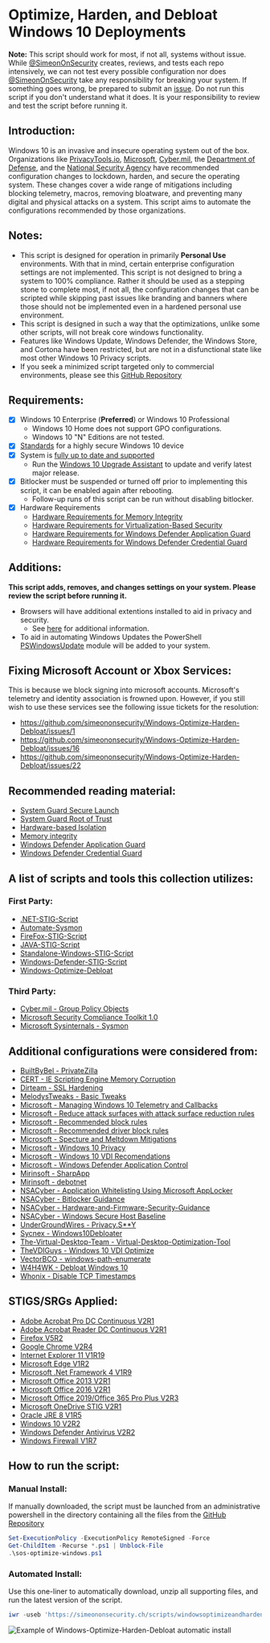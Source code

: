 # Optimize, Harden, and Debloat Windows 10 Deployments

**Note:** This script should work for most, if not all, systems without issue. While [@SimeonOnSecurity](https://github.com/simeononsecurity) creates, reviews, and tests each repo intensively, we can not test every possible configuration nor does [@SimeonOnSecurity](https://github.com/simeononsecurity) take any responsibility for breaking your system. If something goes wrong, be prepared to submit an [issue](../../issues). Do not run this script if you don't understand what it does. It is your responsibility to review and test the script before running it.

## Introduction:
Windows 10 is an invasive and insecure operating system out of the box. 
Organizations like [PrivacyTools.io](https://PrivacyTools.io), [Microsoft](https://microsoft.com), [Cyber.mil](https://public.cyber.mil), the [Department of Defense](https://dod.gov), and the [National Security Agency](https://www.nsa.gov/) have recommended configuration changes to lockdown, harden, and secure the operating system. These changes cover a wide range of mitigations including blocking telemetry, macros, removing bloatware, and preventing many digital and physical attacks on a system. This script aims to automate the configurations recommended by those organizations.

## Notes: 
- This script is designed for operation in primarily **Personal Use** environments. With that in mind, certain enterprise configuration settings are not implemented. This script is not designed to bring a system to 100% compliance. Rather it should be used as a stepping stone to complete most, if not all, the configuration changes that can be scripted while skipping past issues like branding and banners where those should not be implemented even in a hardened personal use environment. 
- This script is designed in such a way that the optimizations, unlike some other scripts, will not break core windows functionality.
 - Features like Windows Update, Windows Defender, the Windows Store, and Cortona have been restricted, but are not in a disfunctional state like most other Windows 10 Privacy scripts.
- If you seek a minimized script targeted only to commercial environments, please see this [GitHub Repository](https://github.com/simeononsecurity/Standalone-Windows-STIG-Script)

## Requirements:
- [X] Windows 10 Enterprise (**Preferred**) or Windows 10 Professional
  - Windows 10 Home does not support GPO configurations. 
  - Windows 10 "N" Editions are not tested.
- [X] [Standards](https://docs.microsoft.com/en-us/windows-hardware/design/device-experiences/oem-highly-secure) for a highly secure Windows 10 device
- [X] System is [fully up to date and supported](https://support.microsoft.com/en-gb/help/4027667/windows-10-update)
  - Run the [Windows 10 Upgrade Assistant](https://support.microsoft.com/en-us/help/3159635/windows-10-update-assistant) to update and verify latest major release.
- [X] Bitlocker must be suspended or turned off prior to implementing this script, it can be enabled again after rebooting.
  - Follow-up runs of this script can be run without disabling bitlocker.
- [X] Hardware Requirements
  - [Hardware Requirements for Memory Integrity](https://docs.microsoft.com/en-us/windows/security/threat-protection/device-guard/requirements-and-deployment-planning-guidelines-for-virtualization-based-protection-of-code-integrity#baseline-protections) 
  - [Hardware Requirements for Virtualization-Based Security](https://docs.microsoft.com/en-us/windows-hardware/design/device-experiences/oem-vbs)
  - [Hardware Requirements for Windows Defender Application Guard](https://docs.microsoft.com/en-us/windows/security/threat-protection/windows-defender-application-guard/reqs-wd-app-guard)
  - [Hardware Requirements for Windows Defender Credential Guard](https://docs.microsoft.com/en-us/windows/security/identity-protection/credential-guard/credential-guard-requirements)

## Additions:
**This script adds, removes, and changes settings on your system. Please review the script before running it.**
- Browsers will have additional extentions installed to aid in privacy and security. 
  - See [here](https://github.com/simeononsecurity/Windows-Optimize-Harden-Debloat/issues/11) for additional information.
- To aid in automating Windows Updates the PowerShell [PSWindowsUpdate](https://www.powershellgallery.com/packages/PSWindowsUpdate/2.0.0.4) module will be added to your system.

## Fixing Microsoft Account or Xbox Services:
This is because we block signing into microsoft accounts. Microsoft's telemetry and identity association is frowned upon. 
However, if you still wish to use these services see the following issue tickets for the resolution:
- https://github.com/simeononsecurity/Windows-Optimize-Harden-Debloat/issues/1
- https://github.com/simeononsecurity/Windows-Optimize-Harden-Debloat/issues/16
- https://github.com/simeononsecurity/Windows-Optimize-Harden-Debloat/issues/22

## Recommended reading material:
  - [System Guard Secure Launch](https://docs.microsoft.com/en-us/windows/security/threat-protection/windows-defender-system-guard/system-guard-secure-launch-and-smm-protection#requirements-met-by-system-guard-enabled-machines)
  - [System Guard Root of Trust](https://docs.microsoft.com/en-us/windows/security/threat-protection/windows-defender-system-guard/system-guard-how-hardware-based-root-of-trust-helps-protect-windows)
  - [Hardware-based Isolation](https://docs.microsoft.com/en-us/windows/security/threat-protection/microsoft-defender-atp/overview-hardware-based-isolation)
  - [Memory integrity](https://docs.microsoft.com/en-us/windows/security/threat-protection/device-guard/memory-integrity)
  - [Windows Defender Application Guard](https://docs.microsoft.com/en-us/windows/security/threat-protection/windows-defender-application-guard/wd-app-guard-overview)
  - [Windows Defender Credential Guard](https://docs.microsoft.com/en-us/windows/security/identity-protection/credential-guard/credential-guard-how-it-works)

## A list of scripts and tools this collection utilizes:
### First Party:
- [.NET-STIG-Script](https://github.com/simeononsecurity/.NET-STIG-Script)
- [Automate-Sysmon](https://github.com/simeononsecurity/Automate-Sysmon)
- [FireFox-STIG-Script](https://github.com/simeononsecurity/FireFox-STIG-Script)
- [JAVA-STIG-Script](https://github.com/simeononsecurity/JAVA-STIG-Script)
- [Standalone-Windows-STIG-Script](https://github.com/simeononsecurity/Standalone-Windows-STIG-Script)
- [Windows-Defender-STIG-Script](https://github.com/simeononsecurity/Windows-Defender-STIG-Script)
- [Windows-Optimize-Debloat](https://github.com/simeononsecurity/Windows-Optimize-Debloat)

### Third Party:
- [Cyber.mil - Group Policy Objects](https://public.cyber.mil/stigs/gpo/)
- [Microsoft Security Compliance Toolkit 1.0](https://www.microsoft.com/en-us/download/details.aspx?id=55319)
- [Microsoft Sysinternals - Sysmon](https://docs.microsoft.com/en-us/sysinternals/downloads/sysmon)

## Additional configurations were considered from:
- [BuiltByBel - PrivateZilla](https://github.com/builtbybel/privatezilla)
- [CERT - IE Scripting Engine Memory Corruption](https://kb.cert.org/vuls/id/573168/)
- [Dirteam - SSL Hardening](https://dirteam.com/sander/2019/07/30/howto-disable-weak-protocols-cipher-suites-and-hashing-algorithms-on-web-application-proxies-ad-fs-servers-and-windows-servers-running-azure-ad-connect/)
- [MelodysTweaks - Basic Tweaks](https://sites.google.com/view/melodystweaks/basictweaks)
- [Microsoft - Managing Windows 10 Telemetry and Callbacks](https://docs.microsoft.com/en-us/windows/privacy/manage-connections-from-windows-operating-system-components-to-microsoft-services)
- [Microsoft - Reduce attack surfaces with attack surface reduction rules](https://docs.microsoft.com/en-us/windows/security/threat-protection/microsoft-defender-atp/attack-surface-reduction)
- [Microsoft - Recommended block rules](https://docs.microsoft.com/en-us/windows/security/threat-protection/windows-defender-application-control/microsoft-recommended-block-rules)
- [Microsoft - Recommended driver block rules](https://docs.microsoft.com/en-us/windows/security/threat-protection/windows-defender-application-control/microsoft-recommended-driver-block-rules)
- [Microsoft - Specture and Meltdown Mitigations](https://support.microsoft.com/en-us/help/4072698/windows-server-speculative-execution-side-channel-vulnerabilities)
- [Microsoft - Windows 10 Privacy](https://docs.microsoft.com/en-us/windows/privacy/)
- [Microsoft - Windows 10 VDI Recomendations](https://docs.microsoft.com/en-us/windows-server/remote/remote-desktop-services/rds_vdi-recommendations-1909)
- [Microsoft - Windows Defender Application Control](https://docs.microsoft.com/en-us/windows/security/threat-protection/windows-defender-application-control/windows-defender-application-control-design-guide)
- [Mirinsoft - SharpApp](https://github.com/builtbybel/sharpapp)
- [Mirinsoft - debotnet](https://github.com/builtbybel/debotnet)
- [NSACyber - Application Whitelisting Using Microsoft AppLocker](https://apps.nsa.gov/iad/library/ia-guidance/tech-briefs/application-whitelisting-using-microsoft-applocker.cfm)
- [NSACyber - Bitlocker Guidance](https://github.com/nsacyber/BitLocker-Guidance)
- [NSACyber - Hardware-and-Firmware-Security-Guidance](https://github.com/nsacyber/Hardware-and-Firmware-Security-Guidance)
- [NSACyber - Windows Secure Host Baseline](https://github.com/nsacyber/Windows-Secure-Host-Baseline)
- [UnderGroundWires - Privacy.S**Y](https://github.com/undergroundwires/privacy.sexy)
- [Sycnex - Windows10Debloater](https://github.com/Sycnex/Windows10Debloater)
- [The-Virtual-Desktop-Team - Virtual-Desktop-Optimization-Tool](https://github.com/The-Virtual-Desktop-Team/Virtual-Desktop-Optimization-Tool)
- [TheVDIGuys - Windows 10 VDI Optimize](https://github.com/TheVDIGuys/Windows_10_VDI_Optimize)
- [VectorBCO - windows-path-enumerate](https://github.com/VectorBCO/windows-path-enumerate)
- [W4H4WK - Debloat Windows 10](https://github.com/W4RH4WK/Debloat-Windows-10/tree/master/scripts)
- [Whonix - Disable TCP Timestamps](https://www.whonix.org/wiki/Disable_TCP_and_ICMP_Timestamps)

## STIGS/SRGs Applied:
- [Adobe Acrobat Pro DC Continuous V2R1](https://public.cyber.mil/stigs/downloads/)
- [Adobe Acrobat Reader DC Continuous V2R1](https://public.cyber.mil/stigs/downloads/)
- [Firefox V5R2](https://public.cyber.mil/stigs/downloads/)
- [Google Chrome V2R4](https://public.cyber.mil/stigs/downloads/)
- [Internet Explorer 11 V1R19](https://public.cyber.mil/stigs/downloads/)
- [Microsoft Edge V1R2](https://public.cyber.mil/stigs/downloads/)
- [Microsoft .Net Framework 4 V1R9](https://public.cyber.mil/stigs/downloads/)
- [Microsoft Office 2013 V2R1](https://public.cyber.mil/stigs/downloads/)
- [Microsoft Office 2016 V2R1](https://public.cyber.mil/stigs/downloads/)
- [Microsoft Office 2019/Office 365 Pro Plus V2R3](https://public.cyber.mil/stigs/downloads/)
- [Microsoft OneDrive STIG V2R1](https://public.cyber.mil/stigs/downloads/)
- [Oracle JRE 8 V1R5](https://public.cyber.mil/stigs/downloads/) 
- [Windows 10 V2R2](https://public.cyber.mil/stigs/downloads/)
- [Windows Defender Antivirus V2R2](https://public.cyber.mil/stigs/downloads/) 
- [Windows Firewall V1R7](https://public.cyber.mil/stigs/downloads/)

## How to run the script:
### Manual Install:
If manually downloaded, the script must be launched from an administrative powershell in the directory containing all the files from the [GitHub Repository](https://github.com/simeononsecurity/Windows-Optimize-Harden-Debloat)
```powershell
Set-ExecutionPolicy -ExecutionPolicy RemoteSigned -Force
Get-ChildItem -Recurse *.ps1 | Unblock-File
.\sos-optimize-windows.ps1
```
### Automated Install:
Use this one-liner to automatically download, unzip all supporting files, and run the latest version of the script.
```powershell
iwr -useb 'https://simeononsecurity.ch/scripts/windowsoptimizeandharden.ps1'|iex
```
<img src="https://raw.githubusercontent.com/simeononsecurity/Windows-Optimize-Harden-Debloat/master/.github/images/w10automatic.gif" alt="Example of 
Windows-Optimize-Harden-Debloat automatic install">

